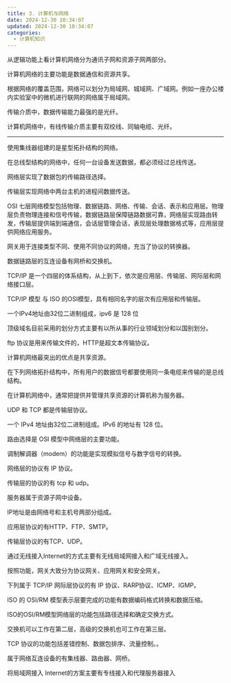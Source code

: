 ```yaml
---
title: 3. 计算机与网络
date: 2024-12-30 10:34:07
updated: 2024-12-30 10:34:07
categories:
  - 计算机知识
---
```


从逻辑功能上看计算机网络分为通讯子网和资源子网两部分。

计算机网络的主要功能是数据通信和资源共享。

根据网络的覆盖范围，网络可以划分为局域网、城域网、广域网。例如一座办公楼内实验室中的微机进行联网的网络属于局域网。

传输介质中，数据传输能力最强的是光纤。

计算机网络中，有线传输介质主要有双绞线、同轴电缆、光纤。

<!-- more -->

- - -

使用集线器组建的是星型拓扑结构的网络。

在总线型结构的网络中，任何一台设备发送数据，都必须经过总线传送。

网络层实现了数据包的传输路径选择。

传输层实现网络中两台主机的进程间数据传送。

OSI 七层网络模型包括物理、数据链路、网络、传输、会话、表示和应用层。物理层负责物理连接和信号传输，数据链路层保障链路数据可靠，网络层实现路由转发，传输层提供端到端通信，会话层管理会话，表现层处理数据格式等，应用层提供网络应用服务。

网关用于连接类型不同、使用不同协议的网络，充当了协议的转换器。

数据链路层的互连设备有网桥和交换机。

TCP/IP 是一个四层的体系结构，从上到下，依次是应用层、传输层、网际层和网络接口层。

TCP/IP 模型 与 ISO 的OSI模型，具有相同名字的层次有应用层和传输层。

一个IPv4地址由32位二进制组成，ipv6 是 128 位

顶级域名目前采用的划分方式主要有以所从事的行业领域划分和以国别划分。

ftp 协议是用来传输文件的，HTTP是超文本传输协议。

计算机网络最突出的优点是共享资源。

在下列网络拓扑结构中，所有用户的数据信号都要使用同一条电缆来传输的是总线结构。

在计算机网络中，通常把提供并管理共享资源的计算机称为服务器。

UDP 和 TCP 都是传输层协议。

一个 IPv4 地址由32位二进制组成。IPv6 的地址有 128 位。

路由选择是 OSI 模型中网络层的主要功能。

调制解调器（modem）的功能是实现模拟信号与数字信号的转换。

网络层的协议有 IP 协议。

传输层的协议的有 tcp 和 udp。

服务器属于资源子网中设备。

IP地址是由网络号和主机号两部分组成。

应用层协议的有HTTP、FTP、SMTP。

传输层协议的有TCP、UDP。

通过无线接入Internet的方式主要有无线局域网接入和广域无线接入。

按照功能，网关大致分为协议网关、应用网关和安全网关。

下列属于 TCP/IP 网际层协议的有 IP 协议、RARP协议、ICMP、IGMP。

ISO 的 OSI/RM 模型表示层要完成的功能有数据编码格式转换和数据压缩。

ISO的OSI/RM模型网络层的功能包括路径选择和确定交换方式。

交换机可以工作在第二层，高级的交换机也可工作在第三层。

TCP 协议的功能包括差错控制、数据包排序、流量控制。。

属于网络互连设备的有集线器、路由器、网桥。

将局域网接入 Internet的方案主要有专线接入和代理服务器接入
